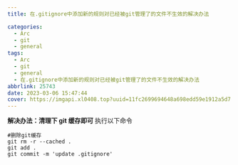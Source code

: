 ```yaml
---
title: 在.gitignore中添加新的规则对已经被git管理了的文件不生效的解决办法

categories:
  - Arc
  - git
  - general
tags:
  - Arc
  - git
  - general
  - 在.gitignore中添加新的规则对已经被git管理了的文件不生效的解决办法
abbrlink: 25743
date: 2023-03-06 15:47:44
cover: https://imgapi.xl0408.top?uuid=11fc2699694648a698edd59e1912a5d7
---
```


**解决办法：清理下 git 缓存即可**
执行以下命令

```shell
#删除git缓存
git rm -r --cached .
git add .
git commit -m 'update .gitignore'
```